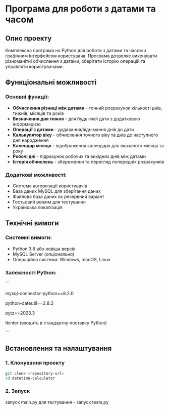 # Програма для роботи з датами та часом

## Опис проекту

Комплексна програма на Python для роботи з датами та часом з графічним інтерфейсом користувача. Програма дозволяє виконувати різноманітні обчислення з датами, зберігати історію операцій та управляти користувачами.

## Функціональні можливості

### Основні функції:
- **Обчислення різниці між датами** - точний розрахунок кількості днів, тижнів, місяців та років
- **Визначення дня тижня** - для будь-якої дати з додатковою інформацією
- **Операції з датами** - додавання/віднімання днів до дати
- **Калькулятор віку** - обчислення точного віку та днів до наступного дня народження
- **Календар місяця** - відображення календаря для вказаного місяця та року
- **Робочі дні** - підрахунок робочих та вихідних днів між датами
- **Історія обчислень** - збереження та перегляд попередніх розрахунків

### Додаткові можливості:
- Система авторизації користувачів
- База даних MySQL для зберігання даних
- Файлова база даних як резервний варіант
- Гостьовий режим для тестування
- Українська локалізація

## Технічні вимоги

### Системні вимоги:
- Python 3.8 або новіша версія
- MySQL Server (опціонально)
- Операційна система: Windows, macOS, Linux

### Залежності Python:
\`\`\`

mysql-connector-python==8.2.0

python-dateutil==2.8.2

pytz==2023.3

tkinter (входить в стандартну поставку Python)

\`\`\`

## Встановлення та налаштування

### 1. Клонування проекту
```bash
git clone <repository-url>
cd datetime-calculator
```

### 2. Запуск
запуск main.py
для тестування - запуск tests.py
